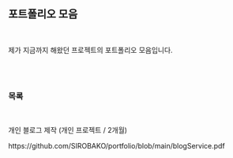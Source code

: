 
<h2>포트폴리오 모음</h2>
</br>
<p>제가 지금까지 해왔던 프로젝트의 포트폴리오 모음입니다. </p>

</br></br>

<h3>목록</h3>
</br>
<p>개인 블로그 제작 (개인 프로젝트 / 2개월)</p>
<a herf ="https://github.com/SIROBAKO/portfolio/blob/main/blogService.pdf">https://github.com/SIROBAKO/portfolio/blob/main/blogService.pdf</a>
</br>
